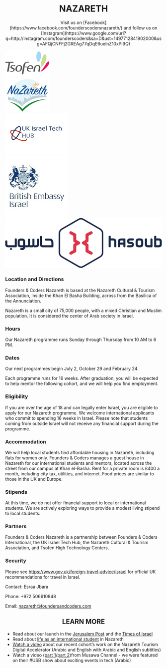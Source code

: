 <h1 align='center'>NAZARETH</h1>

<p align='center'>Visit us on [Facebook](https://www.facebook.com/founderscodersnazareth/) and follow us on [Instagram](https://www.google.com/url?q=http://instagram.com/founderscoders&sa=D&ust=1497712841902000&usg=AFQjCNFFj2GREAg77qDqE6uelnZ10xPI9Q)</p>

<div class="partners-section">
  <div class="partners-section-item">
    <a href="http://tsofen.org"
      alt="Tsofen">
      <img class="partners-section-image" alt="Tsofen logo" src="/assets/partners/tsofen-logo.png"/>
    </a>
  </div>
  <div class="partners-section-item">
    <a href="http://www.nazarethinfo.org/"
      alt="Nazreth Cultural and Tourism Association">
      <img class="partners-section-image" alt="Nazreth Cultural and Tourism Association logo" src="/assets/partners/nazareth.png"/>
    </a>
  </div>
  <div class="partners-section-item">
    <a href="http://www.ukisraelhub.com/"
      alt="UK Israel Tech HUB logo">
      <img class="partners-section-image" alt="UK Israel Tech HUB logo" src="/assets/partners/ukisraeltechhub.jpg"/>
    </a>
  </div>
  <div class="partners-section-item">
    <a href="https://www.gov.uk/government/world/organisations/british-embassy-tel-aviv"
      alt="British Embassy Israel">
      <img class="partners-section-image" alt="British Embassy Israel logo" src="/assets/partners/british_embassy_israel.jpg"/>
    </a>
  </div>
  <div class="partners-section-item">
    <a href="http://hasoub.org/"
      alt="Hasoub">
      <img class="partners-section-image" alt="Hasoub logo" src="/assets/partners/hasoub-logo-ar-en.png"/>
    </a>
  </div>
</div>

### Location and Directions

Founders & Coders Nazareth is based at the Nazareth Cultural & Tourism Association, inside the Khan El Basha Building, across from the Basilica of the Annunciation.

Nazareth is a small city of 75,000 people, with a mixed Christian and Muslim population. It is considered the center of Arab society in Israel.

### Hours

Our Nazareth programme runs Sunday through Thursday from 10 AM to 6 PM.

### Dates

Our next programmes begin July 2, October 29 and February 24.

Each programme runs for 16 weeks. After graduation, you will be expected to help mentor the following cohort, and we will help you find employment.

### Eligibility

If you are over the age of 18 and can legally enter Israel, you are eligible to apply for our Nazareth programme.
We welcome international applicants who commit to spending 16 weeks in Israel. Please note that students coming from outside Israel will not receive any financial support during the programme.

### Accommodation

We will help local students find affordable housing in Nazareth, including flats for women only.
Founders & Coders manages a guest house in Nazareth for our international students and mentors, located across the street from our campus at Khan el-Basha. Rent for a private room is £400 a month, including city tax, utilities, and internet. Food prices are similar to those in the UK and Europe.

### Stipends

At this time, we do not offer financial support to local or international students. We are actively exploring ways to provide a modest living stipend to local students.

### Partners

Founders & Coders Nazareth is a partnership between Founders & Coders International, the UK Israel Tech Hub, the Nazareth Cultural & Tourism Association, and Tsofen High Technology Centers.

### Security

Please see https://www.gov.uk/foreign-travel-advice/israel for official UK recommendations for travel in Israel.

Contact: Esraa Jbara

Phone: +972 506610848

Email: nazareth@foundersandcoders.com


<h2 align='center'>LEARN MORE</h2>

+ Read about our launch in the [Jerusalem Post](http://www.jpost.com/Israel-News/UK-funded-coding-boot-camp-to-launch-in-Nazareth-next-week-481537) and the [Times of Israel](http://www.timesofisrael.com/nazareth-tech-scene-to-get-programmers-boost/)
+ Read about [life as an international student](https://medium.com/founders-coders/founders-and-coders-nazareth-life-as-an-international-student-c2be76fb161d) in Nazareth
+ [Watch a video](https://www.facebook.com/butto/videos/10155329543299323/) about our recent cohort’s work on the Nazareth Tourism Digital Accelerator (Arabic and English with Arabic and English subtitles)
+ Watch a video ([part 1](https://goo.gl/5nvP58)/[part 2](https://tinyurl.com/m8rkvkf))from Musawa Channel - we were featured on their #USB show about exciting events in tech (Arabic)
